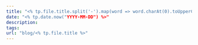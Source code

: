```yaml
---
title: "<% tp.file.title.split('-').map(word => word.charAt(0).toUpperCase() + word.slice(1)).join(' ') %>"
date: "<% tp.date.now("YYYY-MM-DD") %>"
description: 
tags:
url: "blog/<% tp.file.title %>"
---
```



<!--more-->
